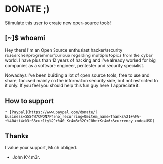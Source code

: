 # DONATE ;)
Stimulate this user to create new open-source tools!

## [~]$ whoami
Hey there! I'm an Open Source enthusiast hacker/security researcher/programmer/curious regarding multiple topics from the cyber world.
I have plus than 12 years of hacking and I've already worked for big companies as a software engineer, pentester and security specialist.

Nowadays I've been building a lot of open source tools, free to use and share, focused mainly on the information security side, but not restricted to it only.
If you feel you should help this fun guy here, I appreciate it. 

## How to support

    * [Paypal](https://www.paypal.com/donate/?business=S5S4W7CWQN7P4&no_recurring=0&item_name=Thanks%21+%0A-+%40Att4ck3rS3cur1ty%2C+%40_Kr4m3r%2C+J0hn+Kr4m3r&currency_code=USD)
## Thanks

I value your support, Much obliged.
- John Kr4m3r.


